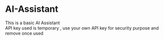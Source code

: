 # AI-Assistant
This is a basic AI Assistant 
<br>
API key used is temporary , use your own API key for security purpose and remove once used
